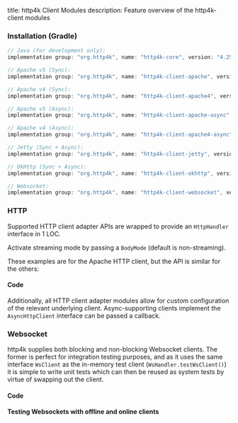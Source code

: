 title: http4k Client Modules
description: Feature overview of the http4k-client modules

### Installation (Gradle)

```groovy
// Java (for development only):
implementation group: "org.http4k", name: "http4k-core", version: "4.25.6.0"

// Apache v5 (Sync): 
implementation group: "org.http4k", name: "http4k-client-apache", version: "4.25.6.0"

// Apache v4 (Sync): 
implementation group: "org.http4k", name: "http4k-client-apache4", version: "4.25.6.0"

// Apache v5 (Async): 
implementation group: "org.http4k", name: "http4k-client-apache-async", version: "4.25.6.0"

// Apache v4 (Async): 
implementation group: "org.http4k", name: "http4k-client-apache4-async", version: "4.25.6.0"

// Jetty (Sync + Async): 
implementation group: "org.http4k", name: "http4k-client-jetty", version: "4.25.6.0"

// OkHttp (Sync + Async): 
implementation group: "org.http4k", name: "http4k-client-okhttp", version: "4.25.6.0"

// Websocket: 
implementation group: "org.http4k", name: "http4k-client-websocket", version: "4.25.6.0"
```

### HTTP
Supported HTTP client adapter APIs are wrapped to provide an `HttpHandler` interface in 1 LOC.

Activate streaming mode by passing a `BodyMode` (default is non-streaming).

These examples are for the Apache HTTP client, but the API is similar for the others:

#### Code [<img class="octocat"/>](https://github.com/http4k/http4k/blob/master/src/docs/guide/reference/clients/example_http.kt)

<script src="https://gist-it.appspot.com/https://github.com/http4k/http4k/blob/master/src/docs/guide/reference/clients/example_http.kt"></script>

Additionally, all HTTP client adapter modules allow for custom configuration of the relevant underlying client. Async-supporting clients implement the `AsyncHttpClient` interface can be passed a callback.

### Websocket
http4k supplies both blocking and non-blocking Websocket clients. The former is perfect for integration testing purposes, and as it uses the same interface `WsClient` as the in-memory test client (`WsHandler.testWsClient()`) it is simple to write unit tests which can then be reused as system tests by virtue of swapping out the client.

#### Code [<img class="octocat"/>](https://github.com/http4k/http4k/blob/master/src/docs/guide/reference/clients/example_websocket.kt)

<script src="https://gist-it.appspot.com/https://github.com/http4k/http4k/blob/master/src/docs/guide/reference/clients/example_websocket.kt"></script>

#### Testing Websockets with offline and online clients [<img class="octocat"/>](https://github.com/http4k/http4k/blob/master/src/docs/guide/reference/clients/TestingWebsockets.kt)

<script src="https://gist-it.appspot.com/https://github.com/http4k/http4k/blob/master/src/docs/guide/reference/clients/TestingWebsockets.kt"></script>
